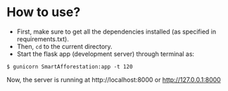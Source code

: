 # How to use?
- First, make sure to get all the dependencies installed (as specified in requirements.txt).
- Then, `cd` to the current directory.
- Start the flask app (development server) through terminal as:
```
$ gunicorn SmartAfforestation:app -t 120
```
Now, the server is running at http://localhost:8000 or http://127.0.0.1:8000
